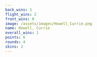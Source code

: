 ```yaml
---
back_wins: 1
flight_wins: 2
front_wins: 0
image: /assets/images/Howell_Currie.png
name: Howell, Currie
overall_wins: 1
points: 6
rounds: 4
skins: 2
---
```

